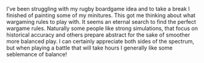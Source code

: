 I've been struggling with my rugby boardgame idea and to take a break I finished of painting some of my minitures. This got me thinking about what wargaming rules to play with. It seems an eternal search to find the perfect wargame rules. Naturally some people like strong simulations, that focus on historical accuracy and others prepare abstract for the sake of smoother more balanced play. I can certainly appreciate both sides of the spectrum, but when playing a battle that will take hours I generally like some seblemance of balance!
